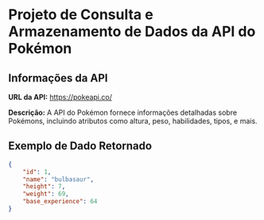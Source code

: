 # Projeto de Consulta e Armazenamento de Dados da API do Pokémon

## Informações da API

**URL da API:** https://pokeapi.co/

**Descrição:** A API do Pokémon fornece informações detalhadas sobre Pokémons, incluindo atributos como altura, peso, habilidades, tipos, e mais.

## Exemplo de Dado Retornado

```json
{
    "id": 1,
    "name": "bulbasaur",
    "height": 7,
    "weight": 69,
    "base_experience": 64
}
